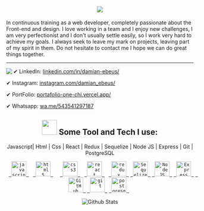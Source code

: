 <h1 align="center">
  <a href="https://git.io/typing-svg">
    <img src="https://readme-typing-svg.herokuapp.com/?lines=Hello,+There!+👋;Welcome+to+my+GitHub....;Nice+to+meet+you!&center=true&size=30">
  </a>
</h1



<h3 align="justify">In continuous training as a web developer, completely passionate about the Front-end and design.
I love working in a team and I enjoy new challenges, I am very perfectionist and I don't usually settle easily, so I work very hard to achieve my goals.
I always seek to leave my mark on projects, leaving part of my spirit in them.
Do not hesitate to contact me
I hope we can do great things together. </h3>

<hr>
<img align="left" src="https://orhun.dev/img/crow.png">

✔ LinkedIn: [linkedin.com/in/damian-ebeus/](https://www.linkedin.com/in/damian-ebeus/)

✔ Instagram: [instagram.com/damian_ebeus/](https://www.instagram.com/damian_ebeus/)

✔ PortFolio: [portafolio-one-chi.vercel.app/](https://portafolio-one-chi.vercel.app/)

✔ Whatsapp: [wa.me/543541297187](https://wa.me/543541297187)


 <h2 align="center"><img height="40" src="https://raw.githubusercontent.com/innng/innng/master/assets/kyubey.gif"/> Some Tool and Tech I use:</h2>
<P align="center">
Javascript| Html | Css | React | Redux | Sequelize | Node JS | Express | Git | PostgreSQL  
</P>

<p align ="center"> 
<code><a href="https://developer.mozilla.org/en-US/docs/Web/JavaScript" target="_blank"> <img src="https://upload.wikimedia.org/wikipedia/commons/thumb/9/99/Unofficial_JavaScript_logo_2.svg/1024px-Unofficial_JavaScript_logo_2.svg.png" alt="javascript" width="40" height="40"/> </a> </code>
<code><a href="https://www.w3.org/html/" target="_blank"> <img src="https://upload.wikimedia.org/wikipedia/commons/thumb/3/38/HTML5_Badge.svg/600px-HTML5_Badge.svg.png" alt="html5" width="40" height="40"/> </a>  </code>
<code><a href="https://www.w3schools.com/css/" target="_blank"> <img src="https://cdn4.iconfinder.com/data/icons/social-media-logos-6/512/121-css3-512.png" alt="css3" width="40" height="40"/> </a> </code>
<code><a href="https://reactjs.org/" target="_blank"> <img src="https://seeklogo.com/images/R/react-logo-7B3CE81517-seeklogo.com.png" alt="react" width="40" height="40"/> </a> </code>
<code><a href="https://redux.js.org" target="_blank"> <img src="https://seeklogo.com/images/R/redux-logo-9CA6836C12-seeklogo.com.png" alt="redux" width="40" height="40"/> </a></code>
<code><a href="https://sequelize.org/" target="_blank"> <img src="https://res.cloudinary.com/genaro-bercini/image/upload/v1653669572/Portfolio/Skills/sequelize_tfgs7y.png" alt="Sequelize" title='Sequelize' width="40" height="40"/> </a></code>
<code><a href="https://nodejs.org/en/about/" target="_blank"> <img src="https://res.cloudinary.com/genaro-bercini/image/upload/v1653669571/Portfolio/Skills/nodejs_bgxv7g.png" alt="NodeJS" title='NodeJS' width="40" height="40"/> </a></code>
<code><a href="https://expressjs.com/en/" target="_blank"> <img src="https://res.cloudinary.com/genaro-bercini/image/upload/v1653669555/Portfolio/Skills/express_cajcvz.png" alt="Express" title='Express' width="40" height="40"/> </a></code>
<code><a href="https://github.com/" target="_blank"> <img src="https://res.cloudinary.com/genaro-bercini/image/upload/v1653669571/Portfolio/Skills/github_ozvo4h.png" alt="GitHub" title='GitHub' width="40" height="40"/> </a></code>
<code><a href="https://git-scm.com/" target="_blank"> <img src="https://www.vectorlogo.zone/logos/git-scm/git-scm-icon.svg" alt="git" width="40" height="40"/> </a></code> 
<code><a href="https://www.postgresql.org" target="_blank"> <img src="https://upload.wikimedia.org/wikipedia/commons/thumb/2/29/Postgresql_elephant.svg/1200px-Postgresql_elephant.svg.png" alt="postgresql" width="40" height="40"/> </a> </code>



  </p >

<p align="center">
        <img src="https://raw.githubusercontent.com/mayhemantt/mayhemantt/Update/svg/Bottom.svg" alt="Github Stats" />
</p>
